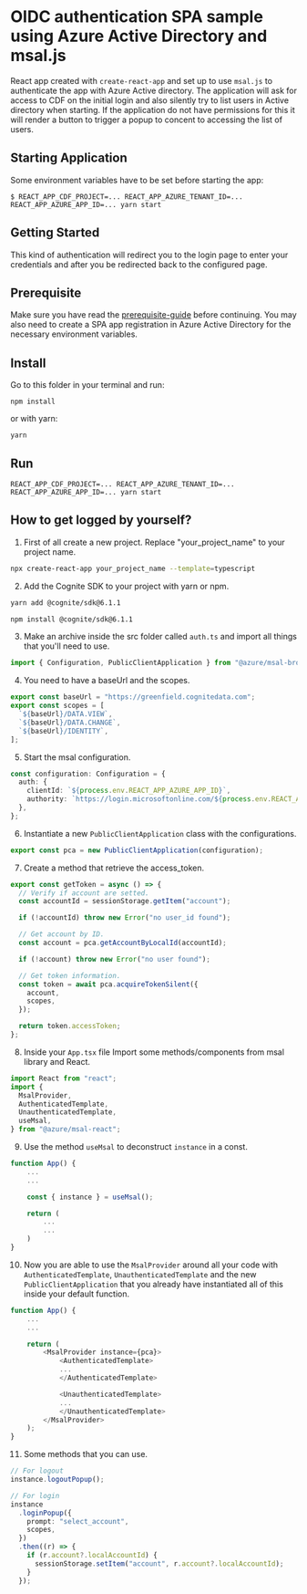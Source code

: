 # OIDC authentication SPA sample using Azure Active Directory and msal.js

React app created with `create-react-app` and set up to use `msal.js` to authenticate the app with
Azure Active directory. The application will ask for access to CDF on the initial login and also
silently try to list users in Active directory when starting. If the application do not have
permissions for this it will render a button to trigger a popup to concent to accessing the list of
users.

## Starting Application

Some environment variables have to be set before starting the app:

```
$ REACT_APP_CDF_PROJECT=... REACT_APP_AZURE_TENANT_ID=... REACT_APP_AZURE_APP_ID=... yarn start
```

## Getting Started

This kind of authentication will redirect you to the login page to enter your credentials and after you be redirected back to the configured page.

## Prerequisite

Make sure you have read the [prerequisite-guide](../../README.md#prerequisites) before continuing. You may also need to create a SPA app registration in Azure Active Directory for the necessary environment variables.

## Install

Go to this folder in your terminal and run:

`npm install`

or with yarn:

`yarn`

## Run

`REACT_APP_CDF_PROJECT=... REACT_APP_AZURE_TENANT_ID=... REACT_APP_AZURE_APP_ID=... yarn start`

## How to get logged by yourself?

1. First of all create a new project. Replace "your_project_name" to your project name.

```sh
npx create-react-app your_project_name --template=typescript
```

2. Add the Cognite SDK to your project with yarn or npm.

```sh
yarn add @cognite/sdk@6.1.1
```

```sh
npm install @cognite/sdk@6.1.1
```

3. Make an archive inside the src folder called `auth.ts` and import all things that you'll need to use.

```ts
import { Configuration, PublicClientApplication } from "@azure/msal-browser";
```

4. You need to have a baseUrl and the scopes.

```ts
export const baseUrl = "https://greenfield.cognitedata.com";
export const scopes = [
  `${baseUrl}/DATA.VIEW`,
  `${baseUrl}/DATA.CHANGE`,
  `${baseUrl}/IDENTITY`,
];
```

5. Start the msal configuration.

```ts
const configuration: Configuration = {
  auth: {
    clientId: `${process.env.REACT_APP_AZURE_APP_ID}`,
    authority: `https://login.microsoftonline.com/${process.env.REACT_APP_AZURE_TENANT_ID}`,
  },
};
```

6. Instantiate a new `PublicClientApplication` class with the configurations.

```ts
export const pca = new PublicClientApplication(configuration);
```

7. Create a method that retrieve the access_token.

```ts
export const getToken = async () => {
  // Verify if account are setted.
  const accountId = sessionStorage.getItem("account");

  if (!accountId) throw new Error("no user_id found");

  // Get account by ID.
  const account = pca.getAccountByLocalId(accountId);

  if (!account) throw new Error("no user found");

  // Get token information.
  const token = await pca.acquireTokenSilent({
    account,
    scopes,
  });

  return token.accessToken;
};
```

8. Inside your `App.tsx` file Import some methods/components from msal library and React.

```ts
import React from "react";
import {
  MsalProvider,
  AuthenticatedTemplate,
  UnauthenticatedTemplate,
  useMsal,
} from "@azure/msal-react";
```

9. Use the method `useMsal` to deconstruct `instance` in a const.

```ts
function App() {
    ...
    ...

    const { instance } = useMsal();

    return (
        ...
        ...
    )
}
```

10. Now you are able to use the `MsalProvider` around all your code with `AuthenticatedTemplate`, `UnauthenticatedTemplate` and the new `PublicClientApplication` that you already have instantiated all of this inside your default function.

```ts
function App() {
    ...
    ...

    return (
        <MsalProvider instance={pca}>
            <AuthenticatedTemplate>
            ...
            </AuthenticatedTemplate>

            <UnauthenticatedTemplate>
            ...
            </UnauthenticatedTemplate>
        </MsalProvider>
    );
}
```

11. Some methods that you can use.

```ts
// For logout
instance.logoutPopup();

// For login
instance
  .loginPopup({
    prompt: "select_account",
    scopes,
  })
  .then((r) => {
    if (r.account?.localAccountId) {
      sessionStorage.setItem("account", r.account?.localAccountId);
    }
  });
```

